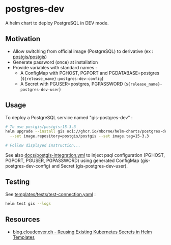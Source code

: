 # postgres-dev

A helm chart to deploy PostgreSQL in DEV mode.

## Motivation

* Allow switching from official image (PostgreSQL) to derivative (ex : [postgis/postgis](https://registry.hub.docker.com/r/postgis/postgis/tags))
* Generate password (once) at installation
* Provide variables with standard names :
  * A ConfigMap with PGHOST, PGPORT and PGDATABASE=postgres (`${release_name}-postgres-dev-config`)
  * A Secret with PGUSER=postgres, PGPASSWORD (`${release_name}-postgres-dev-user`)

## Usage

To deploy a PostgreSQL service named "gis-postgres-dev" :

```bash
# To use postgis/postgis:15-3.3
helm upgrade --install gis oci://ghcr.io/mborne/helm-charts/postgres-dev \
  --set image.repository=postgis/postgis --set image.tag=15-3.3

# Follow displayed instruction...
```

See also [docs/postgis-integration.yml](docs/postgis-integration.yml) to inject psql configuration (PGHOST, PGPORT, PGUSER, PGPASSWORD) using generated ConfigMap (gis-postgres-dev-config) and Secret (gis-postgres-dev-user).

## Testing

See [templates/tests/test-connection.yaml](templates/tests/test-connection.yaml) :

```bash
helm test gis --logs
```

## Resources

* [blog.cloudcover.ch - Reusing Existing Kubernetes Secrets in Helm Templates](https://blog.cloudcover.ch/posts/reusing-existing-kubernetes-secrets-in-helm-templates/)



